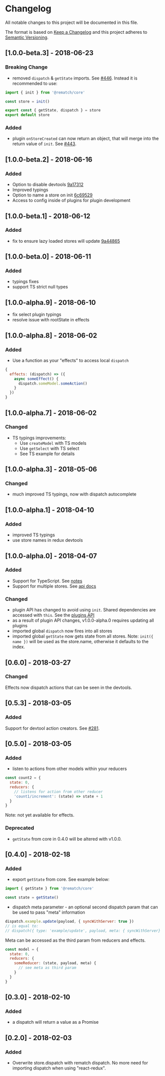 # Changelog
All notable changes to this project will be documented in this file.

The format is based on [Keep a Changelog](http://keepachangelog.com/en/1.0.0/)
and this project adheres to [Semantic Versioning](http://semver.org/spec/v2.0.0.html).

## [1.0.0-beta.3] - 2018-06-23
### Breaking Change
- removed `dispatch` & `getState` imports. See [#446](https://github.com/rematch/rematch/pull/446).
Instead it is recommended to use:

```js
import { init } from '@rematch/core'

const store = init()

export const { getState, dispatch } = store
export default store
```

### Added
- plugin `onStoreCreated` can now return an object, that will merge into the return value of `init`. See [#443](https://github.com/rematch/rematch/pull/443).


## [1.0.0-beta.2] - 2018-06-16
### Added
- Option to disable devtools [9a17312](https://github.com/rematch/rematch/commit/9a1731282cbc90394220b09f3b7d1a3e4ca61849)
- Improved typings
- Option to name a store on init [6c69529](https://github.com/rematch/rematch/commit/6c695297a1f200a59a47070d5fa4f9e1c492020e)
- Access to config inside of plugins for plugin development

## [1.0.0-beta.1] - 2018-06-12
### Added
- fix to ensure lazy loaded stores will update [9a44865](https://github.com/rematch/rematch/commit/9a44865fa028585e7fadf8d63d47db89cf0a5402)

## [1.0.0-beta.0] - 2018-06-11
### Added
- typings fixes
- support TS strict null types

## [1.0.0-alpha.9] - 2018-06-10
- fix select plugin typings
- resolve issue with rootState in effects


## [1.0.0-alpha.8] - 2018-06-02
### Added
- Use a function as your "effects" to access local `dispatch`

```js
{
  effects: (dispatch) => ({
    async someEffect() {
      dispatch.someModel.someAction()
    }
  })
}
```

## [1.0.0-alpha.7] - 2018-06-02
### Changed
- TS typings improvements:
  - Use `createModel` with TS models
  - Use `getSelect` with TS select
  - See TS example for details

## [1.0.0-alpha.3] - 2018-05-06
### Changed
- much improved TS typings, now with dispatch autocomplete

## [1.0.0-alpha.1] - 2018-04-10
### Added
- improved TS typings
- use store names in redux devtools

## [1.0.0-alpha.0] - 2018-04-07
### Added
- Support for TypeScript. See [notes](./docs/recipes/typescript.md)
- Support for multiple stores. See [api docs](./docs/api.md)

### Changed
- plugin API has changed to avoid using `init`. Shared dependencies are accessed with `this`. See the [plugins API](./docs/pluginsApi.md)
- as a result of plugin API changes, v1.0.0-alpha.0 requires updating all plugins
- imported global `dispatch` now fires into all stores
- imported global `getState` now gets state from all stores.
  Note: `init({ name })` will be used as the store.name, otherwise it defaults to the index.

## [0.6.0] - 2018-03-27
### Changed
Effects now dispatch actions that can be seen in the devtools.

## [0.5.3] - 2018-03-05
### Added
Support for devtool action creators. See [#281](https://github.com/rematch/rematch/pull/281).

## [0.5.0] - 2018-03-05
### Added
- listen to actions from other models within your reducers

```js
const count2 = {
  state: 0,
  reducers: {
    // listens for action from other reducer
    'count1/increment': (state) => state + 1
  }
}
```

Note: not yet available for effects.

### Deprecated
- `getState` from core in 0.4.0 will be altered with v1.0.0.

## [0.4.0] - 2018-02-18
### Added
- export `getState` from core. See example below:

```js
import { getState } from '@rematch/core'

const state = getState()
```

- dispatch meta parameter - an optional second dispatch param that can be used to pass "meta" information

```js
dispatch.example.update(payload, { syncWithServer: true })
// is equal to:
// dispatch({ type: 'example/update', payload, meta: { syncWithServer} })
```

Meta can be accessed as the third param from reducers and effects.

```js
const model = {
  state: 0,
  reducers: {
    someReducer: (state, payload, meta) {
      // see meta as third param
    }
  }
}
```

## [0.3.0] - 2018-02-10
### Added
- a dispatch will return a value as a Promise

## [0.2.0] - 2018-02-03
### Added
- Overwrite store.dispatch with rematch dispatch. No more need for importing dispatch when using "react-redux".
